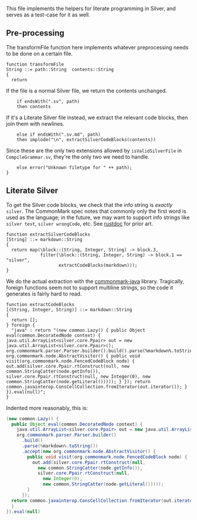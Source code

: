 This file implements the helpers for literate programming in Silver, and serves as a test-case for it as well.

## Pre-processing

The transformFile function here implements whatever preprocessing needs to be done on a certain file.

```silver
function transformFile
String ::= path::String  contents::String
{
  return
```

If the file is a normal Silver file, we return the contents unchanged.

```silver
    if endsWith(".sv", path)
    then contents
```

If it's a Literate Silver file instead, we extract the relevant code blocks, then join them with newlines.

```silver
    else if endsWith(".sv.md", path)
    then implode("\n", extractSilverCodeBlocks(contents))
```

Since these are the only two extensions allowed by `isValidSilverFile` in `CompileGrammar.sv`, they're the only two we need to handle.

```silver
    else error("Unknown filetype for " ++ path);
}
```

## Literate Silver

To get the Silver code blocks, we check that the info string is *exactly* `silver`.
The CommonMark spec notes that commonly only the first word is used as the language; in the future, we may want to support info strings like `silver test`, `silver wrongCode`, etc.
See [rustdoc](https://doc.rust-lang.org/rustdoc/documentation-tests.html#attributes) for prior art.

```silver
function extractSilverCodeBlocks
[String] ::= markdown::String
{
  return map(\block::(String, Integer, String) -> block.3,
             filter(\block::(String, Integer, String) -> block.1 == "silver",
                    extractCodeBlocks(markdown)));
}
```

We do the actual extraction with the [commonmark-java](https://github.com/commonmark/commonmark-java) library.
Tragically, foreign functions seem not to support multiline strings, so the code it generates is fairly hard to read.

```silver
function extractCodeBlocks
[(String, Integer, String)] ::= markdown::String
{
  return [];
} foreign {
  "java" : return "(new common.Lazy() { public Object eval(common.DecoratedNode context) { java.util.ArrayList<silver.core.Ppair> out = new java.util.ArrayList<silver.core.Ppair>(); org.commonmark.parser.Parser.builder().build().parse(%markdown%.toString()).accept(new org.commonmark.node.AbstractVisitor() { public void visit(org.commonmark.node.FencedCodeBlock node) { out.add(silver.core.Ppair.rtConstruct(null, new common.StringCatter(node.getInfo()), silver.core.Ppair.rtConstruct(null, new Integer(0), new common.StringCatter(node.getLiteral())))); } }); return common.javainterop.ConsCellCollection.fromIterator(out.iterator()); } }).eval(null)";
}
```

Indented more reasonably, this is:

```java
(new common.Lazy() {
  public Object eval(common.DecoratedNode context) {
    java.util.ArrayList<silver.core.Ppair> out = new java.util.ArrayList<silver.core.Ppair>();
    org.commonmark.parser.Parser.builder()
      .build()
      .parse(%markdown%.toString())
      .accept(new org.commonmark.node.AbstractVisitor() {
        public void visit(org.commonmark.node.FencedCodeBlock node) {
          out.add(silver.core.Ppair.rtConstruct(null,
            new common.StringCatter(node.getInfo()),
            silver.core.Ppair.rtConstruct(null,
              new Integer(0),
              new common.StringCatter(node.getLiteral()))));
        }
      });
  return common.javainterop.ConsCellCollection.fromIterator(out.iterator());
  }
}).eval(null)
```
